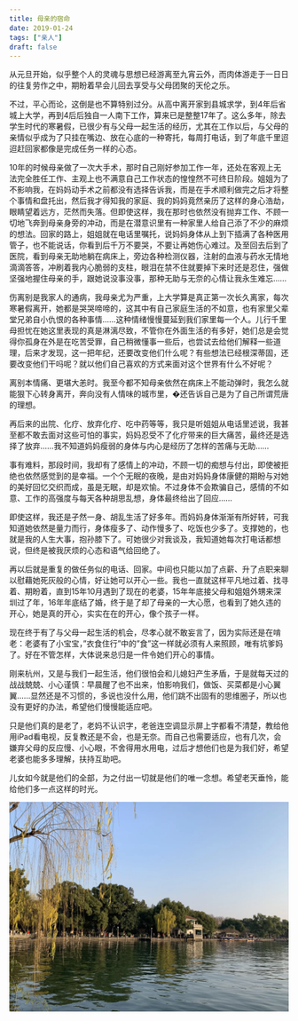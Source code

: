 ```yaml
---
title: 母亲的宿命
date: 2019-01-24
tags: ["亲人"]
draft: false
---
```


从元旦开始，似乎整个人的灵魂与思想已经游离至九宵云外，而肉体游走于一日日的往复劳作之中，期盼着早会儿回去享受与父母团聚的天伦之乐。

不过，平心而论，这倒是也不算特别过分。从高中离开家到县城求学，到4年后省城上大学，再到4后后独自一人南下工作，算来已是整整17年了。这么多年，除去学生时代的寒暑假，已很少有与父母一起生活的经历，尤其在工作以后，与父母的亲情似乎成为了只挂在嘴边、放在心底的一种寄托，每周打电话，到了年底千里迢迢赶回家都像是完成任务一样的心态。

10年的时候母亲做了一次大手术，那时自己刚好参加工作一年，还处在客观上无法完全胜任工作、主观上也不满意自己工作状态的惶惶然不可终日阶段。姐姐为了不影响我，在妈妈动手术之前都没有选择告诉我，而是在手术顺利做完之后才将整个事情和盘托出，然后我才得知我的家庭、我的妈妈竟然亲历了这样的身心浩劫，眼睛望着远方，茫然而失落。但即使这样，我在那时也依然没有抛弃工作、不顾一切地飞奔到母亲身旁的冲动，而是在潜意识里有一种家里人给自己添了不少的麻烦的想法。回家的路上，姐姐就在电话里嘱托，说妈妈身体从上到下插满了各种医用管子，也不能说话，你看到后千万不要哭，不要让再她伤心难过。及至回去后到了医院，看到母亲无助地躺在病床上，旁边各种检测仪器，注射的血液与药水无情地滴滴答答，冲刷着我内心脆弱的支柱，眼泪在禁不住就要掉下来时还是忍住，强做坚强地握住母亲的手，跟她说没事没事，那种无助与无奈的心情让我永生难忘……

伤离别是我家人的通病，我母亲尤为严重，上大学算是真正第一次长久离家，每次寒暑假离开，她都是哭哭啼啼的，这其中有自己家庭生活的不如意，也有家里父辈堂兄弟自小仇恨的各种事情……这种情绪慢慢蔓延到我们家里每一个人。儿行千里母担忧在她这里表现的真是淋漓尽致，不管你在外面生活的有多好，她们总是会觉得你孤身在外是在吃苦受罪，自己稍微懂事一些后，也尝试去给他们解释一些道理，后来才发现，这一把年纪，还要改变他们什么呢？有些想法已经根深蒂固，还要改变他们干吗呢？就以他们自己喜欢的方式来面对这个世界有什么不好呢？

离别本情痛、更堪大恙时。我至今都不知母亲依然在病床上不能动弹时，我怎么就能狠下心转身离开，奔向没有人情味的城市里，�还告诉自己是为了自己所谓荒唐的理想。

再后来的出院、化疗、放弃化疗、吃中药等等，我只是听姐姐从电话里述说，我甚至都不敢去面对这些可怕的事实，妈妈忍受不了化疗带来的巨大痛苦，最终还是选择了放弃……我不知道妈妈瘦弱的身体与内心是经历了怎样的苦痛与无助……

事有难料，那段时间，我却有了感情上的冲动，不顾一切的痴想与付出，即使被拒绝也依然感觉到的是幸福。一个个无眠的夜晚，是由对妈妈身体康健的期盼与对她的美好回忆交织而成，虽是无眠，却是欢愉。不过身体不会欺骗自己，感情的不如意、工作的高强度与每天各种胡思乱想，身体最终给出了回应……

即使这样，我还是孑然一身、胡乱生活了好多年。而妈妈身体渐渐有所好转，可我知道她依然是量力而行，身体瘦多了、动作慢多了、吃饭也少多了。支撑她的，也就是我的人生大事，抱孙膝下了。可她很少对我谈及，我知道她每次打电话都想说，但终是被我厌烦的心态和语气给回绝了。

再以后就是重复的做任务似的电话、回家。中间也只能以加了点薪、升了点职来聊以慰藉她死灰般的心情，好让她可以开心一些。我也一直就这样平凡地过着、找寻着、期盼着，直到15年10月遇到了现在的老婆，15年年底接父母和姐姐外甥来深圳过了年，16年年底结了婚，终于是了却了母亲的一大心愿，也看到了她久违的开心，她是真的开心，实实在在的开心，像个孩子一样。

现在终于有了与父母一起生活的机会，尽孝心就不敢妄言了，因为实际还是在啃老：老婆有了小宝宝，”衣食住行”中的”食”这一样就必须有人来照顾，唯有坑爹妈了。好在不管怎样，大体说来总归是一件令她们开心的事情。

刚来杭州，又是与我们一起生活，他们很怕会和儿媳妇产生矛盾，于是就每天过的战战兢兢、小心谨慎：早晨醒了也不出来，怕影响我们，做饭、买菜都是小心翼翼……显然还是不习惯的，多说也没什么用，他们跳不出固有的思维圈子，所以也没有更好的办法，希望他们慢慢能适应吧。

只是他们真的是老了，老妈不认识字，老爸连空调显示屏上字都看不清楚，教给他用iPad看电视，反复教还是不会，也是无奈。而自己也需要适应，也有几次，会嫌弃父母的反应慢、小心眼，不舍得用水用电，过后才想他们也是为我们好，希望老婆也能多多理解，扶持互助吧。

儿女如今就是他们的全部，为之付出一切就是他们的唯一念想。希望老天垂怜，能给他们多一点这样的时光。

![](featured.webp "")